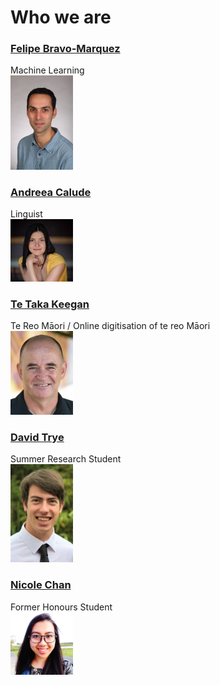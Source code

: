 # Who we are
### [Felipe Bravo-Marquez](https://felipebravom.com/)
Machine Learning 
<br><img src="../pics/FelipeBravo.jpg" alt="Felipe" width="100"/><br>
### [Andreea Calude](https://www.calude.net/andreea/)
Linguist 
<br><img src="../pics/AndreeaCalude.jpg" alt="Andreea" width="100"/><br>
### [Te Taka Keegan](https://www.cms.waikato.ac.nz/people/tetaka)
Te Reo Māori / Online digitisation of te reo Māori 
<br><img src="../pics/TeTaka.jpg" alt="TeTaka" width="100"/></br>
### [David Trye](https://www.linkedin.com/in/david-trye/)
Summer Research Student 
<br><img src="../pics/DavidTrye.jpg" alt="David" width="100"/></br>
### [Nicole Chan](https://www.linkedin.com/in/hi-nicole-chan)
Former Honours Student
<br><img src="../pics/NicoleChan.jpg" alt="Nicole" width="100"/></br>
